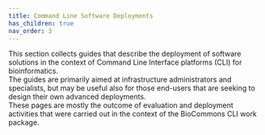 ```yaml
---
title: Command Line Software Deployments
has_children: true
nav_order: 3
---
```


This section collects guides that describe the deployment of software solutions in the context of Command Line Interface platforms (CLI) for bioinformatics.  
The guides are primarily aimed at infrastructure administrators and specialists, but may be useful also for those end-users that are seeking to design their own advanced deployments.  
These pages are mostly the outcome of evaluation and deployment activities that were carried out in the context of the BioCommons CLI work package.
